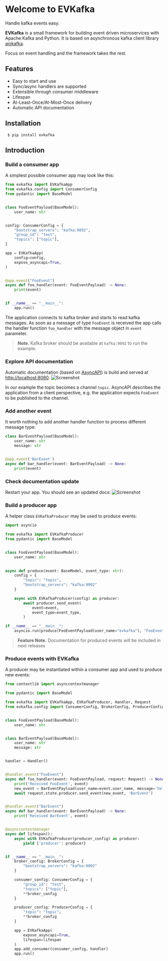 # Welcome to EVKafka

Handle kafka events easy.

**EVKafka** is a small framework for building event driven microservices 
with Apache Kafka and Python. It is based on asynchronous kafka client library 
[aiokafka](https://aiokafka.readthedocs.io/en/stable/).

Focus on event handling and the framework takes the rest.

## Features

- Easy to start and use
- Sync/async handlers are supported
- Extensible through consumer middleware
- Lifespan
- At-Least-Once/At-Most-Once delivery
- Automatic API documentation


## Installation

     $ pip install evkafka

## Introduction

### Build a consumer app

A simplest possible consumer app may look like this:

```python
from evkafka import EVKafkaApp
from evkafka.config import ConsumerConfig
from pydantic import BaseModel


class FooEventPayload(BaseModel):
    user_name: str


config: ConsumerConfig = {
    "bootstrap_servers": "kafka:9092",
    "group_id": "test",
    "topics": ["topic"],
}

app = EVKafkaApp(
    config=config,
    expose_asyncapi=True,
)


@app.event("FooEvent")
async def foo_handler(event: FooEventPayload) -> None:
    print(event)


if __name__ == "__main__":
    app.run()
```

The application connects to kafka broker and starts to read kafka messages. As soon as a message
of type `FooEvent` is received the app calls the handler function `foo_handler` with 
the message object in `event` parameter.

> **Note**. Kafka broker should be available at `kafka:9092` to run the example. 

### Explore API documentation

Automatic documentation (based on [AsyncAPI](https://www.asyncapi.com/)) is build and served at
[http://localhost:8080](http://localhost:8080).
![Screenshot](img/asyncapi.png)

In our example the topic becomes a channel `topic`. AsyncAPI describes the application
from a client perspective, e.g. the application expects `FooEvent` to be published to the channel.

### Add another event
It worth nothing to add another handler function to process different message type:

```python
class BarEventPayload(BaseModel):
    user_name: str
    message: str


@app.event('BarEvent')
async def bar_handler(event: BarEventPayload) -> None:
    print(event)
```

### Check documentation update

Restart your app. You should see an updated docs:
![Screenshot](img/asyncapi_2.png)

### Build a producer app

A helper class `EVKafkaProducer` may be used to produce events:

```python
import asyncio

from evkafka import EVKafkaProducer
from pydantic import BaseModel


class FooEventPayload(BaseModel):
    user_name: str

    
async def produce(event: BaseModel, event_type: str):
    config = {
        "topic": "topic", 
        "bootstrap_servers": "kafka:9092"
    }

    async with EVKafkaProducer(config) as producer:
        await producer.send_event(
            event=event,
            event_type=event_type,
        )

if __name__ == "__main__":
    asyncio.run(produce(FooEventPayload(user_name="evkafka"), "FooEvent"))
```

> **Feature Note.** Documentation for produced events will be included in next releases

### Produce events with EVKafka

A producer may be instantiated within a consumer app and used to produce new events:

```python
from contextlib import asynccontextmanager

from pydantic import BaseModel

from evkafka import EVKafkaApp, EVKafkaProducer, Handler, Request
from evkafka.config import ConsumerConfig, BrokerConfig, ProducerConfig


class FooEventPayload(BaseModel):
    user_name: str


class BarEventPayload(BaseModel):
    user_name: str
    message: str


handler = Handler()


@handler.event("FooEvent")
async def foo_handler(event: FooEventPayload, request: Request) -> None:
    print('Received FooEvent', event)
    new_event = BarEventPayload(user_name=event.user_name, message='hello')
    await request.state.producer.send_event(new_event, 'BarEvent')


@handler.event("BarEvent")
async def bar_handler(event: BarEventPayload) -> None:
    print('Received BarEvent', event)


@asynccontextmanager
async def lifespan():
    async with EVKafkaProducer(producer_config) as producer:
        yield {'producer': producer}


if __name__ == "__main__":
    broker_config: BrokerConfig = {
        "bootstrap_servers": "kafka:9092"
    }

    consumer_config: ConsumerConfig = {
        "group_id": "test",
        "topics": ["topic"],
        **broker_config
    }

    producer_config: ProducerConfig = {
        "topic": "topic",
        **broker_config
    }

    app = EVKafkaApp(
        expose_asyncapi=True,
        lifespan=lifespan
    )
    app.add_consumer(consumer_config, handler)
    app.run()
```